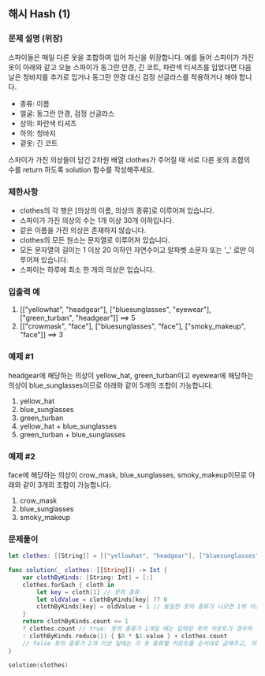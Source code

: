 ## 해시 Hash (1)

### 문제 설명 (위장)
스파이들은 매일 다른 옷을 조합하여 입어 자신을 위장합니다.
예를 들어 스파이가 가진 옷이 아래와 같고 오늘 스파이가 동그란 안경, 긴 코트, 파란색 티셔츠를 입었다면 다음날은 청바지를 추가로 입거나 동그란 안경 대신 검정 선글라스를 착용하거나 해야 합니다.

- 종류:	이름
- 얼굴:	동그란 안경, 검정 선글라스
- 상의:	파란색 티셔츠
- 하의:	청바지
- 겉옷:	긴 코트

스파이가 가진 의상들이 담긴 2차원 배열 clothes가 주어질 때 서로 다른 옷의 조합의 수를 return 하도록 solution 함수를 작성해주세요.

### 제한사항
- clothes의 각 행은 [의상의 이름, 의상의 종류]로 이루어져 있습니다.
- 스파이가 가진 의상의 수는 1개 이상 30개 이하입니다.
- 같은 이름을 가진 의상은 존재하지 않습니다.
- clothes의 모든 원소는 문자열로 이루어져 있습니다.
- 모든 문자열의 길이는 1 이상 20 이하인 자연수이고 알파벳 소문자 또는 '_' 로만 이루어져 있습니다.
- 스파이는 하루에 최소 한 개의 의상은 입습니다.

### 입출력 예
1. [["yellowhat", "headgear"], ["bluesunglasses", "eyewear"], ["green_turban", "headgear"]] ==>	5
2. [["crowmask", "face"], ["bluesunglasses", "face"], ["smoky_makeup", "face"]]	==> 3

### 예제 #1
headgear에 해당하는 의상이 yellow_hat, green_turban이고 eyewear에 해당하는 의상이 blue_sunglasses이므로 아래와 같이 5개의 조합이 가능합니다.

1. yellow_hat
2. blue_sunglasses
3. green_turban
4. yellow_hat + blue_sunglasses
5. green_turban + blue_sunglasses

### 예제 #2
face에 해당하는 의상이 crow_mask, blue_sunglasses, smoky_makeup이므로 아래와 같이 3개의 조합이 가능합니다.

1. crow_mask
2. blue_sunglasses
3. smoky_makeup

### 문제풀이

~~~swift
let clothes: [[String]] = [["yellowhat", "headgear"], ["bluesunglasses", "eyewear"], ["green_turban", "headgear"]]

func solution(_ clothes: [[String]]) -> Int {
    var clothByKinds: [String: Int] = [:]
    clothes.forEach { cloth in
        let key = cloth[1] // 옷의 종류
        let oldValue = clothByKinds[key] ?? 0
        clothByKinds[key] = oldValue + 1 // 동일한 옷의 종류가 나오면 1씩 카운트를 더해준다
    }
    return clothByKinds.count <= 1
    ? clothes.count // true: 옷의 종류가 1개일 때는 입력된 옷의 카운트가 경우의 수가 된다
    : clothByKinds.reduce(1) { $0 * $1.value } + clothes.count
    // false 옷의 종류가 2개 이상 일때는 각 옷 종류별 카운트를 순서대로 곱해주고, 마지막에 옷을 1개씩 입는 경우의 수(옷의 총 카운트)를 더해준다
}

solution(clothes)
~~~
